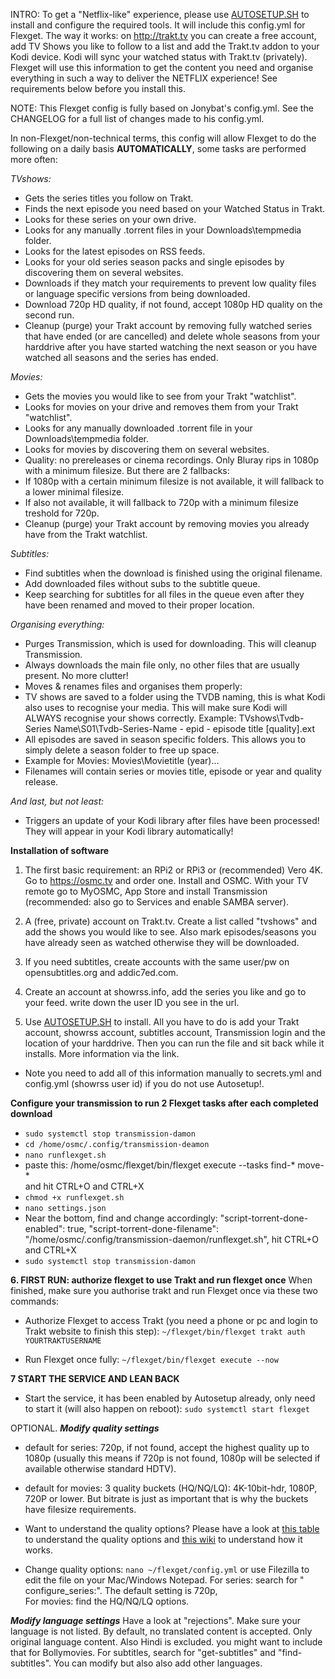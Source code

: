INTRO:
To get a "Netflix-like" experience, please use [AUTOSETUP.SH](https://github.com/zilexa/autosetup "AUTOSETUP.SH") to install and configure the required tools. It will include this config.yml for Flexget. 
The way it works: on http://trakt.tv you can create a free account, add TV Shows you like to follow to a list and add the Trakt.tv addon to your Kodi device. Kodi will sync your watched status with Trakt.tv (privately). Flexget will use this information to get the content you need and organise everything in such a way to deliver the NETFLIX experience! See requirements below before you install this.

NOTE:
This Flexget config is fully based on Jonybat's config.yml. See the CHANGELOG for a full list of changes made to his config.yml. 

In non-Flexget/non-technical terms, this config will allow Flexget to do the following on a daily basis **AUTOMATICALLY**, some tasks are performed more often:

_TVshows:_
- Gets the series titles you follow on Trakt.
- Finds the next episode you need based on your Watched Status in Trakt.
- Looks for these series on your own drive. 
- Looks for any manually .torrent files in your Downloads\tempmedia folder.
- Looks for the latest episodes on RSS feeds.
- Looks for your old series season packs and single episodes by discovering them on several websites.
- Downloads if they match your requirements to prevent low quality files or language specific versions from being downloaded. 
- Download 720p HD quality, if not found, accept 1080p HD quality on the second run.
- Cleanup (purge) your Trakt account by removing fully watched series that have ended (or are cancelled) and delete whole seasons from your harddrive after you have started watching the next season or you have watched all seasons and the series has ended. 

_Movies:_
- Gets the movies you would like to see from your Trakt "watchlist".
- Looks for movies on your drive and removes them from your Trakt "watchlist". 
- Looks for any manually downloaded .torrent file in your Downloads\tempmedia folder.
- Looks for movies by discovering them on several websites. 
- Quality: no prereleases or cinema recordings. Only Bluray rips in 1080p with a minimum filesize. But there are 2 fallbacks:
- If 1080p with a certain minimum filesize is not available, it will fallback to a lower minimal filesize.  
- If also not available, it will fallback to 720p with a minimum filesize treshold for 720p. 
- Cleanup (purge) your Trakt account by removing movies you already have from the Trakt watchlist.

_Subtitles:_
- Find subtitles when the download is finished using the original filename. 
- Add downloaded files without subs to the subtitle queue. 
- Keep searching for subtitles for all files in the queue even after they have been renamed and moved to their proper location.

_Organising everything:_
- Purges Transmission, which is used for downloading. This will cleanup Transmission.
- Always downloads the main file only, no other files that are usually present. No more clutter! 
- Moves & renames files and organises them properly:
- TV shows are saved to a folder using the TVDB naming, this is what Kodi also uses to recognise your media. This will make sure Kodi will ALWAYS recognise your shows correctly. Example: TVshows\Tvdb-Series Name\S01\Tvdb-Series-Name - epid - episode title [quality].ext
- All episodes are saved in season specific folders. This allows you to simply delete a season folder to free up space.  
- Example for Movies: Movies\Movietitle (year)\...
- Filenames will contain series or movies title, episode or year and quality release. 

_And last, but not least:_
- Triggers an update of your Kodi library after files have been processed! They will appear in your Kodi library automatically!


**Installation of software**
1. The first basic requirement: an RPi2 or RPi3 or (recommended) Vero 4K. Go to https://osmc.tv and order one. Install and OSMC. With your TV remote go to MyOSMC, App Store and install Transmission (recommended: also go to Services and enable SAMBA server). 

2. A (free, private) account on Trakt.tv. Create a list called "tvshows" and add the shows you would like to see. 
Also mark episodes/seasons you have already seen as watched otherwise they will be downloaded. 

3. If you need subtitles, create accounts with the same user/pw on opensubtitles.org and addic7ed.com.

4. Create an account at showrss.info, add the series you like and go to your feed. write down the user ID you see in the url.

5. Use [AUTOSETUP.SH](https://github.com/zilexa/autosetup "AUTOSETUP.SH") to install. All you have to do is add your Trakt account, showrss account, subtitles account, Transmission login and the location of your harddrive. Then you can run the file and sit back while it installs. More information via the link. 
- Note you need to add all of this information manually to secrets.yml and config.yml (showrss user id) if you do not use Autosetup!. 

**Configure your transmission to run 2 Flexget tasks after each completed download**
- `sudo systemctl stop transmission-damon`
- `cd /home/osmc/.config/transmission-deamon`
- `nano runflexget.sh`
- paste this: /home/osmc/flexget/bin/flexget execute --tasks find-* move-*  
and hit CTRL+O and CTRL+X
- `chmod +x runflexget.sh`
- `nano settings.json`
- Near the bottom, find and change accordingly: 
"script-torrent-done-enabled": true,
"script-torrent-done-filename": "/home/osmc/.config/transmission-daemon/runflexget.sh",
hit CTRL+O and CTRL+X
- `sudo systemctl stop transmission-damon`

**6. FIRST RUN: authorize flexget to use Trakt and run flexget once**
When finished, make sure you authorise trakt and run Flexget once via these two commands:
- Authorize Flexget to access Trakt (you need a phone or pc and login to Trakt website to finish this step): 
`~/flexget/bin/flexget trakt auth YOURTRAKTUSERNAME`

- Run Flexget once fully: 
`~/flexget/bin/flexget execute --now`

**7 START THE SERVICE AND LEAN BACK**
- Start the service, it has been enabled by Autosetup already, only need to start it (will also happen on reboot): 
`sudo systemctl start flexget`


OPTIONAL. 
***Modify quality settings***
- default for series: 720p, if not found, accept the highest quality up to 1080p (usually this means if 720p is not found, 1080p will be selected if available otherwise standard HDTV). 
- default for movies: 3 quality buckets (HQ/NQ/LQ): 4K-10bit-hdr, 1080P, 720P or lower. But bitrate is just as important that is why the buckets have filesize requirements. 

- Want to understand the quality options?
Please have a look at [this table](https://flexget.com/Plugins/quality) to understand the quality options and [this wiki](https://flexget.com/Plugins/series/timeframe) to understand how it works.

- Change quality options: 
`nano ~/flexget/config.yml` or use Filezilla to edit the file on your Mac/Windows Notepad. 
For series: search for " configure_series:". The default setting is 720p,  
For movies: find the HQ/NQ/LQ options. 

***Modify language settings***
Have a look at "rejections". Make sure your language is not listed. By default, no translated content is accepted. Only original language content. Also Hindi is excluded. you might want to include that for Bollymovies. 
For subtitles, search for "get-subtitles" and "find-subtitles". You can modify but also also add other languages. 

